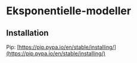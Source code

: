 # Eksponentielle-modeller

## Installation
Pip: [https://pip.pypa.io/en/stable/installing/](https://pip.pypa.io/en/stable/installing/)
